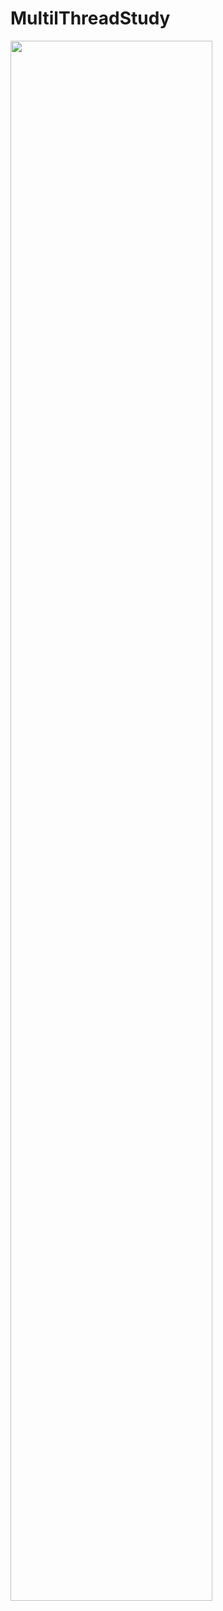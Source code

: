 # MultilThreadStudy

<img width="80%" src="https://user-images.githubusercontent.com/16822641/109461495-913fc480-7aa5-11eb-9d0e-aff762669f98.gif"/>
